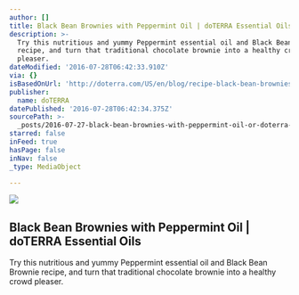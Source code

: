 ```yaml
---
author: []
title: Black Bean Brownies with Peppermint Oil | doTERRA Essential Oils
description: >-
  Try this nutritious and yummy Peppermint essential oil and Black Bean Brownie
  recipe, and turn that traditional chocolate brownie into a healthy crowd
  pleaser.
dateModified: '2016-07-28T06:42:33.910Z'
via: {}
isBasedOnUrl: 'http://doterra.com/US/en/blog/recipe-black-bean-brownies'
publisher:
  name: doTERRA
datePublished: '2016-07-28T06:42:34.375Z'
sourcePath: >-
  _posts/2016-07-27-black-bean-brownies-with-peppermint-oil-or-doterra-essential.md
starred: false
inFeed: true
hasPage: false
inNav: false
_type: MediaObject

---
```

<article style=""><img src="https://imgflo.herokuapp.com/graph/vahj1ThiexotieMo/b30ea9b5124e1ecf31f11605a3386041/noop.jpg?input=http%3A%2F%2Fdoterra.com%2Fmedias%2F1x1-900x900-black-bean-brownies-us-english-web.jpg%3Fcontext%3DbWFzdGVyfHJvb3R8MTM4MTI3fGltYWdlL2pwZWd8aDgxL2hiMi84Nzk4MTgwMTQ3MjMwLmpwZ3wzZTU0Mjc1ZTY5MGYxYTA0OTdhMmQzM2I2ZTJhNjAzMjhjNTUxMzUyMWI1Mzk0NzdhYzkyYjdkNjU4YWVlMDZh" /><h1>Black Bean Brownies with Peppermint Oil | doTERRA Essential Oils</h1><p>Try this nutritious and yummy Peppermint essential oil and Black Bean Brownie recipe, and turn that traditional chocolate brownie into a healthy crowd pleaser.</p></article>